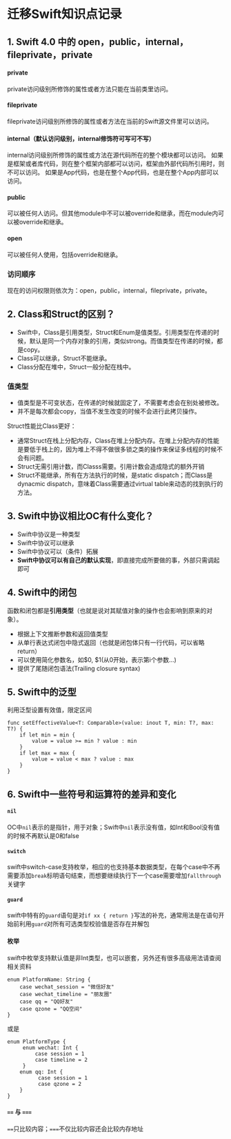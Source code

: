 # 迁移Swift知识点记录

## 1. Swift 4.0 中的 open，public，internal，fileprivate，private
#### private 
private访问级别所修饰的属性或者方法只能在当前类里访问。

#### fileprivate 
fileprivate访问级别所修饰的属性或者方法在当前的Swift源文件里可以访问。

#### internal（默认访问级别，internal修饰符可写可不写） 
internal访问级别所修饰的属性或方法在源代码所在的整个模块都可以访问。 
如果是框架或者库代码，则在整个框架内部都可以访问，框架由外部代码所引用时，则不可以访问。 
如果是App代码，也是在整个App代码，也是在整个App内部可以访问。

#### public 
可以被任何人访问。但其他module中不可以被override和继承，而在module内可以被override和继承。

#### open 
可以被任何人使用，包括override和继承。

### 访问顺序
现在的访问权限则依次为：open，public，internal，fileprivate，private。


## 2. Class和Struct的区别？
* Swift中，Class是引用类型，Struct和Enum是值类型。引用类型在传递的时候，默认是同一个内存对象的引用，类似strong。而值类型在传递的时候，都是copy。
* Class可以继承，Struct不能继承。
* Class分配在堆中，Struct一般分配在栈中。

### 值类型
* 值类型是不可变状态，在传递的时候就固定了，不需要考虑会在别处被修改。
* 并不是每次都会copy，当值不发生改变的时候不会进行此拷贝操作。

Struct性能比Class更好：
 
* 通常Struct在栈上分配内存，Class在堆上分配内存。在堆上分配内存的性能是要低于栈上的，因为堆上不得不做很多锁之类的操作来保证多线程的时候不会有问题。
* Struct无需引用计数，而Classs需要。引用计数会造成隐式的额外开销
* Struct不能继承，所有在方法执行的时候，是static dispatch；而Class是dynacmic dispatch，意味着Class需要通过virtual table来动态的找到执行的方法。 


## 3. Swift中协议相比OC有什么变化？
* Swift中协议是一种类型
* Swift中协议可以继承
* Swift中协议可以（条件）拓展
* **Swift中协议可以有自己的默认实现**，即直接完成所要做的事，外部只需调起即可


## 4. Swift中的闭包
函数和闭包都是**引用类型**（也就是说对其赋值对象的操作也会影响到原来的对象）。

* 根据上下文推断参数和返回值类型
* 从单行表达式闭包中隐式返回（也就是闭包体只有一行代码，可以省略return）
* 可以使用简化参数名，如$0, $1(从0开始，表示第i个参数...)
* 提供了尾随闭包语法(Trailing closure syntax)


## 5. Swift中的泛型
利用泛型设置有效值，限定区间

```
func setEffectiveValue<T: Comparable>(value: inout T, min: T?, max: T?) {
    if let min = min {
        value = value >= min ? value : min
    }
    if let max = max {
        value = value < max ? value : max
    }
}
```


## 6. Swift中一些符号和运算符的差异和变化
#### `nil`
OC中`nil`表示的是指针，用于对象；Swift中`nil`表示没有值，如Int和Bool没有值的时候不再默认是0和false

#### `switch`
swift中switch-case支持枚举，相应的也支持基本数据类型，在每个case中不再需要添加`break`标明语句结束，而想要继续执行下一个case需要增加`fallthrough`关键字

#### `guard`
swift中特有的`guard`语句是对`if xx { return }`写法的补充，通常用法是在语句开始前利用`guard`对所有可选类型校验值是否存在并解包

#### 枚举
swift中枚举支持默认值是非Int类型，也可以嵌套，另外还有很多高级用法请查阅相关资料

```
enum PlatformName: String {
    case wechat_session = "微信好友"
    case wechat_timeline = "朋友圈"
    case qq = "QQ好友"
    case qzone = "QQ空间"
}
```
或是

```
enum PlatformType {
	 enum wechat: Int {
	     case session = 1
	     case timeline = 2
	 }
    enum qq: Int {
    	  case session = 1
    	  case qzone = 2
    }
}
```

#### `==` 与 `===` 
`==`只比较内容；`===`不仅比较内容还会比较内存地址

 